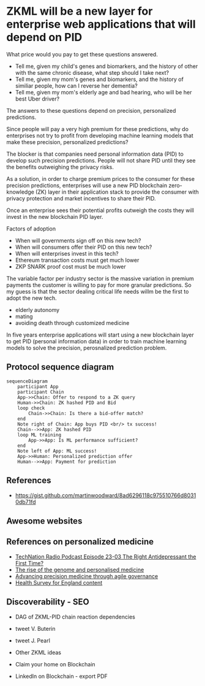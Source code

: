 # ZKML will be a new layer for enterprise web applications that will depend on PID

What price would you pay to get these questions answered.

- Tell me, given my child's genes and biomarkers, and the history of other with the same chronic disease, what step should I take next?
- Tell me, given my mom's genes and biomarkers, and the history of similiar people, how can I reverse her dementia?
- Tell me, given my mom's elderly age and bad hearing, who will be her best Uber driver?

The answers to these questions depend on precision, personalized predictions.

Since people will pay a very high premium for these predictions, why do enterprises not try to profit from developing machine learning models
that make these precision, personalized predictions?

The blocker is that companies need personal information data (PID) to develop such precision predictions.
People will not share PID until they see the benefits outweighing the privacy risks.

As a solution, in order to charge premium prices to the consumer for these precision predictions, enterprises will use a new PID blockchain zero-knowledge (ZK) layer in their application stack to provide the consumer with privacy protection and market incentives to share their PID. 

Once an enterprise sees their potential profits outweigh the costs they will invest in the new blockchain PID layer. 

Factors of adoption 

- When will governments sign off on this new tech?
- When will consumers offer their PID on this new tech?
- When will enterprises invest in this tech?
- Ethereum transaction costs must get much lower
- ZKP SNARK proof cost must be much lower

The variable factor per industry sector is the massive variation in premium payments the customer is willing to pay for more granular predictions. So my guess is that the sector dealing critical life needs willm be the first to adopt the new tech.

- elderly autonomy
- mating
- avoiding death through customized medicine


In five years enterprise applications will start using a new blockchain layer to get PID (personal information data) in order to train machine learning models to solve the precision, perosnalized prediction problem.

## Protocol sequence diagram


```mermaid
sequenceDiagram
    participant App
    participant Chain
    App->>Chain: Offer to respond to a ZK query
    Human->>Chain: ZK hashed PID and Bid
    loop check
        Chain->>Chain: Is there a bid-offer match?
    end
    Note right of Chain: App buys PID <br/> tx success!
    Chain-->>App: ZK hashed PID
    loop ML training
        App->>App: Is ML performance sufficient?
    end
    Note left of App: ML success!
    App->>Human: Personalized prediction offer
    Human-->>App: Payment for prediction
```


## References

- https://gist.github.com/martinwoodward/8ad6296118c975510766d80310db71fd

## Awesome websites

## References on personalized medicine

- [TechNation Radio Podcast Episode 23-03 The Right Antidepressant the First Time?](https://podcasts.apple.com/us/podcast/technation-radio-podcast/id876042622?i=1000595534762)
- [The rise of the genome and personalised medicine](https://www.ncbi.nlm.nih.gov/pmc/articles/PMC6297695/)
- [Advancing precision medicine through agile governance](https://www.brookings.edu/research/advancing-precision-medicine-through-agile-governance/)
- [Health Survey for England content](https://digital.nhs.uk/data-and-information/areas-of-interest/public-health/health-survey-for-england---health-social-care-and-lifestyles/survey-content)

## Discoverability - SEO

- DAG of ZKML-PID chain reaction dependencies 
- tweet V. Buterin
- tweet J. Pearl


- Other ZKML ideas

- Claim your home on Blockchain
- LinkedIn on Blockchain - export PDF 

